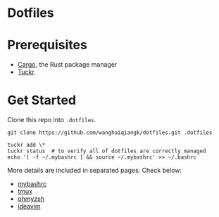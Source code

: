 # Dotfiles

# Prerequisites

- [Cargo](https://doc.rust-lang.org/cargo/getting-started/installation.html), the Rust package manager
- [Tuckr](https://github.com/RaphGL/Tuckr).

# Get Started

Clone this repo into `.dotfiles`.

```shell
git clone https://github.com/wanghaiqiangk/dotfiles.git .dotfiles
```

```shell
tuckr add \*
tuckr status  # to verify all of dotfiles are correctly managed
echo '[ -f ~/.mybashrc ] && source ~/.mybashrc' >> ~/.bashrc
```

More details are included in separated pages. Check below:

- [mybashrc](./mybashrc.md)
- [tmux](./tmux.md)
- [ohmyzsh](./oh-my-zsh.md)
- [ideavim](./ideavim.md)

